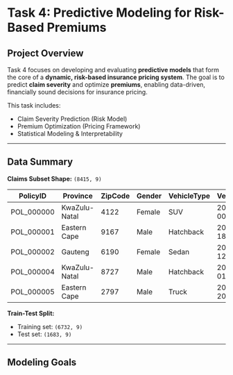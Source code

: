 # Task 4: Predictive Modeling for Risk-Based Premiums

## Project Overview
Task 4 focuses on developing and evaluating **predictive models** that form the core of a **dynamic, risk-based insurance pricing system**. The goal is to predict **claim severity** and optimize **premiums**, enabling data-driven, financially sound decisions for insurance pricing.

This task includes:
- Claim Severity Prediction (Risk Model)
- Premium Optimization (Pricing Framework)
- Statistical Modeling & Interpretability

---

## Data Summary

**Claims Subset Shape:** `(8415, 9)`

| PolicyID   | Province        | ZipCode | Gender | VehicleType | VehicleIntroDate               | CustomValueEstimate | TotalPremium  | TransactionMonth               |
|-----------|----------------|---------|--------|-------------|--------------------------------|------------------|---------------|-------------------------------|
| POL_000000 | KwaZulu-Natal   | 4122    | Female | SUV         | 2000-01-01 00:00:00           | 248845.50         | 16076.84      | 2014-02-01 00:00:00           |
| POL_000001 | Eastern Cape    | 9167    | Male   | Hatchback   | 2000-01-01 18:24:35           | 210532.78         | 19823.19      | 2014-02-01 01:22:57           |
| POL_000002 | Gauteng         | 6190    | Female | Sedan       | 2000-01-02 12:49:10           | 169778.61         | 15129.38      | 2014-02-01 02:45:54           |
| POL_000004 | KwaZulu-Natal   | 8727    | Male   | Hatchback   | 2000-01-04 01:38:21           | 162682.61         | 13500.24      | 2014-02-01 05:31:48           |
| POL_000005 | Eastern Cape    | 2797    | Male   | Truck       | 2000-01-04 20:02:57           | 241486.69         | 11442.04      | 2014-02-01 06:54:45           |

**Train-Test Split:**  
- Training set: `(6732, 9)`  
- Test set: `(1683, 9)`  

---

## Modeling Goals

